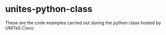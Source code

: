 # unites-python-class
These are the code examples carried out during the python class  hosted by UNITeS Cisco
